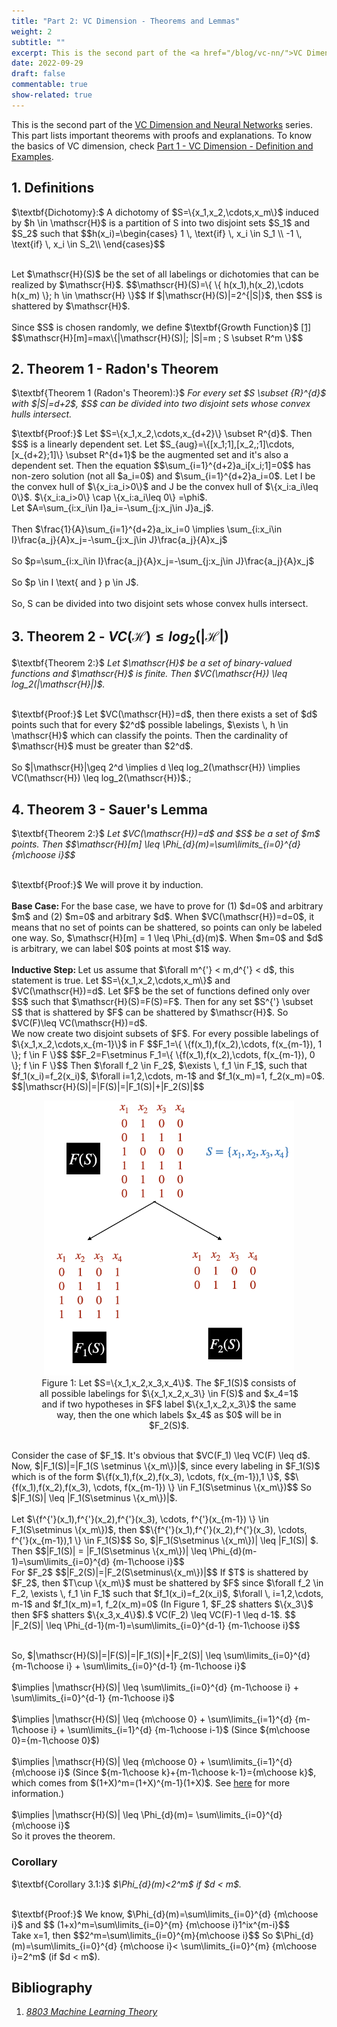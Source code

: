 ```yaml
---
title: "Part 2: VC Dimension - Theorems and Lemmas"
weight: 2
subtitle: ""
excerpt: This is the second part of the <a href="/blog/vc-nn/">VC Dimension and Neural Networks</a> series. This part lists important theorems with proofs and explanations. To know the basics of VC dimension, check <a href="/blog/vc-nn/introduction">Part 1 - VC Dimension</a>.
date: 2022-09-29
draft: false
commentable: true
show-related: true
---
```


This is the second part of the <a href="/blog/vc-nn/">VC Dimension and Neural Networks</a> series. This part lists important theorems with proofs and explanations. To know the basics of VC dimension, check <a href="/blog/vc-nn/introduction">Part 1 - VC Dimension - Definition and Examples</a>.

## 1. Definitions
<p>	
$\textbf{Dichotomy}:$ A dichotomy of $S=\{x_1,x_2,\cdots,x_m\}$ induced by $h \in \mathscr{H}$ is a partition of S into two disjoint sets $S_1$ and $S_2$ such that $$h(x_i)=\begin{cases}
       1 \, \text{if} \, x_i \in S_1 \\
      -1 \, \text{if} \, x_i \in S_2\\
     \end{cases}$$
</p>
<br>
Let $\mathscr{H}(S)$ be the set of all labelings or dichotomies that can be realized by $\mathscr{H}$. $$\mathscr{H}(S)=\{ \{ h(x_1),h(x_2),\cdots h(x_m) \}; h \in \mathscr{H} \}$$ If $|\mathscr{H}(S)|=2^{|S|}$, then $S$ is shattered by $\mathscr{H}$.</br>
<br>
Since $S$ is chosen randomly, we define $\textbf{Growth Function}$ <a href="#lecture1">[1]</a> $$\mathscr{H}[m]=max\{|\mathscr{H}(S)|; |S|=m ; S \subset R^m \}$$
</br>

## 2. Theorem 1 - Radon's Theorem
<p>
$\textbf{Theorem 1 (Radon's Theorem):}$ <i>For every set $S \subset {R}^{d}$ with $|S|=d+2$, $S$ can be divided into two disjoint sets whose convex hulls intersect.</i>
</p>
<p>
$\textbf{Proof:}$ Let $S=\{x_1,x_2,\cdots,x_{d+2}\} \subset R^{d}$. Then $S$ is a linearly dependent set. Let $S_{aug}=\{[x_1;1],[x_2,;1]\cdots,[x_{d+2};1]\} \subset R^{d+1}$ be the augmented set and it's also a dependent set. Then the equation $$\sum_{i=1}^{d+2}a_i[x_i;1]=0$$ has non-zero solution (not all $a_i=0$) and $\sum_{i=1}^{d+2}a_i=0$.
Let I be the convex hull of $\{x_i:a_i>0\}$ and J be the convex hull of $\{x_i:a_i\leq 0\}$.
$\{x_i:a_i>0\} \cap \{x_i:a_i\leq 0\} =\phi$. 
<br>
Let $A=\sum_{i:x_i\in I}a_i=-\sum_{j:x_j\in J}a_j$.
</br>
<br>Then $\frac{1}{A}\sum_{i=1}^{d+2}a_ix_i=0 \implies \sum_{i:x_i\in I}\frac{a_j}{A}x_j=-\sum_{j:x_j\in J}\frac{a_j}{A}x_j$</br>
<br> So $p=\sum_{i:x_i\in I}\frac{a_j}{A}x_j=-\sum_{j:x_j\in J}\frac{a_j}{A}x_j$ </br>
<br> So $p \in I \text{ and } p \in J$.</br>
<br> So, S can be divided into two disjoint sets whose convex hulls intersect. </br>
</p>

## 3. Theorem 2 - $VC(\mathscr{H}) \leq log_2(|\mathscr{H}|)$
<p>
$\textbf{Theorem 2:}$ <i>Let $\mathscr{H}$ be a set of binary-valued functions and $\mathscr{H}$ is finite. Then $VC(\mathscr{H}) \leq log_2(|\mathscr{H}|)$.
</i>
</p>
<p>
<br>
$\textbf{Proof:}$ Let $VC(\mathscr{H})=d$, then there exists a set of $d$ points such that for every $2^d$ possible labelings, $\exists \, h \in \mathscr{H}$ which can classify the points. Then the cardinality of $\mathscr{H}$ must be greater than $2^d$.</br>
<br>
So $|\mathscr{H}|\geq 2^d \implies d \leq log_2(\mathscr{H}) \implies VC(\mathscr{H}) \leq log_2(\mathscr{H})$.;
</br>
</p>

## 4. Theorem 3 - Sauer's Lemma
<p>
$\textbf{Theorem 2:}$ <i> Let $VC(\mathscr{H})=d$ and $S$ be a set of $m$ points. Then $$\mathscr{H}[m] \leq \Phi_{d}(m)=\sum\limits_{i=0}^{d} {m\choose i}$$ </i>
</p>
<p>
<br> $\textbf{Proof:}$ We will prove it by induction.</br>
<br> <strong> Base Case: </strong>For the base case, we have to prove for (1) $d=0$ and arbitrary $m$ and (2) $m=0$ and arbitrary $d$. When $VC(\mathscr{H})=d=0$, it means that no set of points can be shattered, so points can only be labeled one way. So, $\mathscr{H}[m] = 1 \leq \Phi_{d}(m)$. When $m=0$ and $d$ is arbitrary, we can label $0$ points at most $1$ way.   
</br>
<br>
<strong> Inductive Step: </strong> Let us assume that $\forall m^{'} < m,d^{'} < d$, this statement is true. Let $S=\{x_1,x_2,\cdots,x_m\}$ and $VC(\mathscr{H})=d$. Let $F$ be the set of functions defined only over $S$ such that $\mathscr{H}(S)=F(S)=F$. Then for any set $S^{'} \subset S$ that is shattered by $F$ can be shattered by $\mathscr{H}$. So $VC(F)\leq VC(\mathscr{H})=d$.
</br>
We now create two disjoint subsets of $F$. For every possible labelings of $\{x_1,x_2,\cdots,x_{m-1}\}$ in F $$F_1=\{ \{f(x_1),f(x_2),\cdots, f(x_{m-1}), 1 \}; f \in F \}$$ $$F_2=F\setminus F_1=\{ \{f(x_1),f(x_2),\cdots, f(x_{m-1}), 0 \}; f \in F \}$$
Then $\forall f_2 \in F_2$, $\exists \, f_1 \in F_1$, such that $f_1(x_i)=f_2(x_i)$, $\forall i=1,2,\cdots, m-1$ and $f_1(x_m)=1, f_2(x_m)=0$.
$$|\mathscr{H}(S)|=|F(S)|=|F_1(S)|+|F_2(S)|$$
<figure>
					<center><img src="set_example.png" width="400"> </center>
					<figcaption style= "text-align:center">Figure 1:  Let $S=\{x_1,x_2,x_3,x_4\}$. The $F_1(S)$ consists of all possible labelings for $\{x_1,x_2,x_3\} \in F(S)$ and $x_4=1$ and if two hypotheses in $F$ label $\{x_1,x_2,x_3\}$ the same way, then the one which labels $x_4$ as $0$ will be in $F_2(S)$.
					</figcaption>
				</figure>
<br>
Consider the case of $F_1$. It's obvious that $VC(F_1) \leq VC(F) \leq d$. Now, $|F_1(S)|=|F_1(S \setminus \{x_m\})|$, since every labeling in $F_1(S)$ which is of the form $\{f(x_1),f(x_2),f(x_3), \cdots, f(x_{m-1}),1 \}$, $$\{f(x_1),f(x_2),f(x_3), \cdots, f(x_{m-1}) \} \in F_1(S\setminus \{x_m\})$$ So $|F_1(S)| \leq |F_1(S\setminus \{x_m\})|$.
</br>
<br>
Let $\{f^{'}(x_1),f^{'}(x_2),f^{'}(x_3), \cdots, f^{'}(x_{m-1}) \} \in F_1(S\setminus \{x_m\})$, then 
$$\{f^{'}(x_1),f^{'}(x_2),f^{'}(x_3), \cdots, f^{'}(x_{m-1}),1 \} \in F_1(S)$$ So, $|F_1(S\setminus \{x_m\})| \leq |F_1(S)| $.
Then $$|F_1(S)| = |F_1(S\setminus \{x_m\})| \leq \Phi_{d}(m-1)=\sum\limits_{i=0}^{d} {m-1\choose i}$$
</br>
For $F_2$ $$|F_2(S)|=|F_2(S\setminus\{x_m\})|$$
If $T$ is shattered by $F_2$, then $T\cup \{x_m\}$ must be shattered by $F$ since $\forall f_2 \in F_2, \exists \, f_1 \in F_1$ such that $f_1(x_i)=f_2(x_i)$, $\forall \, i=1,2,\cdots, m-1$ and $f_1(x_m)=1, f_2(x_m)=0$ (In Figure 1, $F_2$ shatters $\{x_3\}$ then $F$ shatters $\{x_3,x_4\}$).$ VC(F_2) \leq VC(F)-1 \leq d-1$.
$$ |F_2(S)| \leq \Phi_{d-1}(m-1)=\sum\limits_{i=0}^{d-1} {m-1\choose i}$$
</p>
<p>
<br>So, $|\mathscr{H}(S)|=|F(S)|=|F_1(S)|+|F_2(S)| \leq \sum\limits_{i=0}^{d} {m-1\choose i} + \sum\limits_{i=0}^{d-1} {m-1\choose i}$</br>
<br>
$\implies |\mathscr{H}(S)| \leq \sum\limits_{i=0}^{d} {m-1\choose i} + \sum\limits_{i=0}^{d-1} {m-1\choose i}$</br>
<br>
$\implies |\mathscr{H}(S)| \leq {m\choose 0} + \sum\limits_{i=1}^{d} {m-1\choose i} + \sum\limits_{i=1}^{d} {m-1\choose i-1}$ (Since ${m\choose 0}={m-1\choose 0}$)
</br>
<br>
$\implies |\mathscr{H}(S)| \leq {m\choose 0} + \sum\limits_{i=1}^{d} {m\choose i}$ (Since ${m-1\choose k}+{m-1\choose k-1}={m\choose k}$, which comes from $(1+X)^m=(1+X)^{m-1}(1+X)$. See <a href="https://en.wikipedia.org/wiki/Pascal%27s_triangle">here</a> for more information.)
</br>
<br>
$\implies |\mathscr{H}(S)| \leq \Phi_{d}(m)= \sum\limits_{i=0}^{d} {m\choose i}$
</br>
So it proves the theorem.
</p>

### Corollary
<p>
$\textbf{Corollary 3.1:}$ <i> $\Phi_{d}(m)<2^m$ if $d < m$. </i>
</p>
<p>
<br> $\textbf{Proof:}$ We know, $\Phi_{d}(m)=\sum\limits_{i=0}^{d} {m\choose i}$ and $$ (1+x)^m=\sum\limits_{i=0}^{m} {m\choose i}1^ix^{m-i}$$</br>
Take x=1, then
$$2^m=\sum\limits_{i=0}^{m}{m\choose i}$$
So $\Phi_{d}(m)=\sum\limits_{i=0}^{d} {m\choose i}< \sum\limits_{i=0}^{m} {m\choose i}=2^m$ (if $d < m$).
</p>

## Bibliography

<ol>
<li>
    <p id="lecture1"><a href="http://www.cs.cmu.edu/%7Eninamf/ML11/lect0922.pdf"><i>8803 Machine Learning Theory</i></a></p>
 </li>
 
 </ol>
